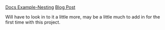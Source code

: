 [Docs Example-Nesting](https://reactrouter.com/web/example/nesting)
[Blog Post](https://dev.to/ms_yogii/react-router-a-simple-tutorial-on-nested-routes-1237)

Will have to look in to it a little more, may be a little much to add in for the first time with this project.
